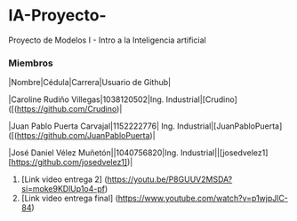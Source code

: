 # IA-Proyecto-
Proyecto de Modelos I - Intro a la Inteligencia artificial

### Miembros
|Nombre|Cédula|Carrera|Usuario de Github|

|Caroline Rudiño Villegas|1038120502|Ing. Industrial|[Crudino]([(https://github.com/Crudino)|

|Juan Pablo Puerta Carvajal|1152222776| Ing. Industrial|[JuanPabloPuerta]([(https://github.com/JuanPabloPuerta)|

|José Daniel Vélez Muñetón||1040756820|Ing. Industrial||[josedvelez1][https://github.com/josedvelez1])|

1. [Link video entrega 2] (https://youtu.be/P8GUUV2MSDA?si=moke9KDlUp1o4-pf)
2. [Link video entrega final] (https://www.youtube.com/watch?v=p1wjpJlC-84)
